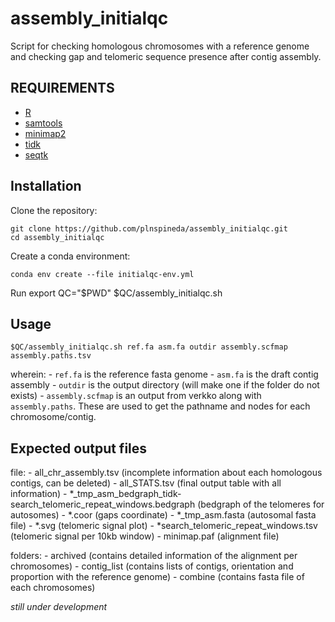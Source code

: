 # assembly_initialqc
Script for checking homologous chromosomes with a reference genome and checking gap and telomeric sequence presence after contig assembly. 

## REQUIREMENTS

- [R](https://www.r-project.org)
- [samtools](http://www.htslib.org)
- [minimap2](https://github.com/lh3/minimap2)
- [tidk](https://github.com/tolkit/telomeric-identifier)
- [seqtk](https://github.com/lh3/seqtk)

## Installation

Clone the repository:

    git clone https://github.com/plnspineda/assembly_initialqc.git
    cd assembly_initialqc

Create a conda environment:

    conda env create --file initialqc-env.yml

Run
    export QC="$PWD"
    $QC/assembly_initialqc.sh

## Usage

    $QC/assembly_initialqc.sh ref.fa asm.fa outdir assembly.scfmap assembly.paths.tsv 

wherein:
    - `ref.fa` is the reference fasta genome
    - `asm.fa` is the draft contig assembly
    - `outdir` is the output directory (will make one if the folder do not exists)
    - `assembly.scfmap` is an output from verkko along with `assembly.paths`. These are used to get the pathname and nodes for each chromosome/contig.

## Expected output files

file:
    - all_chr_assembly.tsv (incomplete information about each homologous contigs, can be deleted)
    - all_STATS.tsv (final output table with all information)
    - *_tmp_asm_bedgraph_tidk-search_telomeric_repeat_windows.bedgraph (bedgraph of the telomeres for autosomes)
    - *.coor (gaps coordinate)
    - *_tmp_asm.fasta (autosomal fasta file)
    - *.svg (telomeric signal plot)
    - *search_telomeric_repeat_windows.tsv (telomeric signal per 10kb window)
    - minimap.paf (alignment file)

folders:
    - archived (contains detailed information of the alignment per chromosomes)
    - contig_list (contains lists of contigs, orientation and proportion with the reference genome)
    - combine (contains fasta file of each chromosomes)

*still under development*

